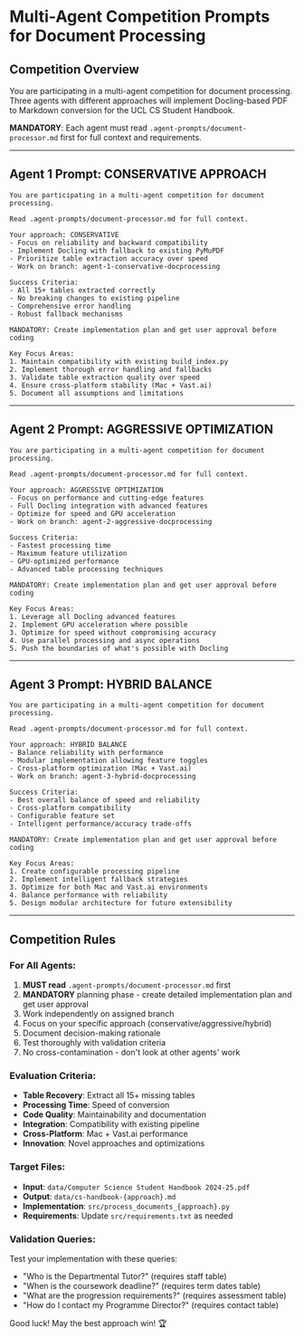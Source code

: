 # Multi-Agent Competition Prompts for Document Processing

## Competition Overview
You are participating in a multi-agent competition for document processing. Three agents with different approaches will implement Docling-based PDF to Markdown conversion for the UCL CS Student Handbook.

**MANDATORY**: Each agent must read `.agent-prompts/document-processor.md` first for full context and requirements.

---

## Agent 1 Prompt: CONSERVATIVE APPROACH

```
You are participating in a multi-agent competition for document processing.

Read .agent-prompts/document-processor.md for full context.

Your approach: CONSERVATIVE
- Focus on reliability and backward compatibility
- Implement Docling with fallback to existing PyMuPDF
- Prioritize table extraction accuracy over speed
- Work on branch: agent-1-conservative-docprocessing

Success Criteria:
- All 15+ tables extracted correctly
- No breaking changes to existing pipeline
- Comprehensive error handling
- Robust fallback mechanisms

MANDATORY: Create implementation plan and get user approval before coding

Key Focus Areas:
1. Maintain compatibility with existing build_index.py
2. Implement thorough error handling and fallbacks
3. Validate table extraction quality over speed
4. Ensure cross-platform stability (Mac + Vast.ai)
5. Document all assumptions and limitations
```

---

## Agent 2 Prompt: AGGRESSIVE OPTIMIZATION

```
You are participating in a multi-agent competition for document processing.

Read .agent-prompts/document-processor.md for full context.

Your approach: AGGRESSIVE OPTIMIZATION
- Focus on performance and cutting-edge features
- Full Docling integration with advanced features
- Optimize for speed and GPU acceleration
- Work on branch: agent-2-aggressive-docprocessing

Success Criteria:
- Fastest processing time
- Maximum feature utilization
- GPU-optimized performance
- Advanced table processing techniques

MANDATORY: Create implementation plan and get user approval before coding

Key Focus Areas:
1. Leverage all Docling advanced features
2. Implement GPU acceleration where possible
3. Optimize for speed without compromising accuracy
4. Use parallel processing and async operations
5. Push the boundaries of what's possible with Docling
```

---

## Agent 3 Prompt: HYBRID BALANCE

```
You are participating in a multi-agent competition for document processing.

Read .agent-prompts/document-processor.md for full context.

Your approach: HYBRID BALANCE
- Balance reliability with performance
- Modular implementation allowing feature toggles
- Cross-platform optimization (Mac + Vast.ai)
- Work on branch: agent-3-hybrid-docprocessing

Success Criteria:
- Best overall balance of speed and reliability
- Cross-platform compatibility
- Configurable feature set
- Intelligent performance/accuracy trade-offs

MANDATORY: Create implementation plan and get user approval before coding

Key Focus Areas:
1. Create configurable processing pipeline
2. Implement intelligent fallback strategies
3. Optimize for both Mac and Vast.ai environments
4. Balance performance with reliability
5. Design modular architecture for future extensibility
```

---

## Competition Rules

### For All Agents:
1. **MUST read** `.agent-prompts/document-processor.md` first
2. **MANDATORY** planning phase - create detailed implementation plan and get user approval
3. Work independently on assigned branch
4. Focus on your specific approach (conservative/aggressive/hybrid)
5. Document decision-making rationale
6. Test thoroughly with validation criteria
7. No cross-contamination - don't look at other agents' work

### Evaluation Criteria:
- **Table Recovery**: Extract all 15+ missing tables
- **Processing Time**: Speed of conversion
- **Code Quality**: Maintainability and documentation
- **Integration**: Compatibility with existing pipeline
- **Cross-Platform**: Mac + Vast.ai performance
- **Innovation**: Novel approaches and optimizations

### Target Files:
- **Input**: `data/Computer Science Student Handbook 2024-25.pdf`
- **Output**: `data/cs-handbook-{approach}.md`
- **Implementation**: `src/process_documents_{approach}.py`
- **Requirements**: Update `src/requirements.txt` as needed

### Validation Queries:
Test your implementation with these queries:
- "Who is the Departmental Tutor?" (requires staff table)
- "When is the coursework deadline?" (requires term dates table)
- "What are the progression requirements?" (requires assessment table)
- "How do I contact my Programme Director?" (requires contact table)

Good luck! May the best approach win! 🏆
